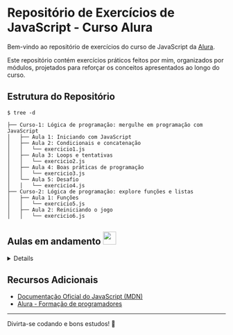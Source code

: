 # Repositório de Exercícios de JavaScript - Curso Alura

Bem-vindo ao repositório de exercícios do curso de JavaScript da [Alura](https://cursos.alura.com.br/formacao-programacao). 

Este repositório contém exercícios práticos feitos por mim, organizados por módulos, projetados para reforçar os conceitos apresentados ao longo do curso.

## Estrutura do Repositório

```
$ tree -d

├── Curso-1: Lógica de programação: mergulhe em programação com JavaScript
│   ├── Aula 1: Iniciando com JavaScript
│   ├── Aula 2: Condicionais e concatenação
│   │   └── exercicio1.js
│   ├── Aula 3: Loops e tentativas
│   │   └── exercicio2.js
│   ├── Aula 4: Boas práticas de programação
│   │   └── exercicio3.js
│   └── Aula 5: Desafio
│   │   └── exercicio4.js
├── Curso-2: Lógica de programação: explore funções e listas
│   ├── Aula 1: Funções
│   │   └── exercicio5.js
│   ├── Aula 2: Reiniciando o jogo
│   │   └── exercicio6.js

```

## Aulas em andamento  <img src="https://i.sstatic.net/kOnzy.gif" width="30px" height="30px">
<details>
    
- [ ] Curso-2: Lógica de programação: explore funções e listas
    - [ ] Aula 3: Listas
    - [ ] Aula 4: Publicando o projeto
- [ ] Curso-3: Git e GitHub: compartilhando e colaborando em projetos
    - [ ] Aula 1: Iniciando com JavaScript
    - [ ] Aula 2: Colaborando em projetos
    - [ ] Aula 3: Utilizando Git na IDE
    - [ ] Aula 4: Voltando no tempo
    - [ ] Aula 5: Mais recursos
- [ ] Curso-4: Lógica de programação: praticando com desafios
    - [ ] Aula 1: Projeto Sorteador de números
    - [ ] Aula 2: Projeto AluGames
    - [ ] Aula 3: Projeto Carrinho de Compras
    - [ ] Aula 4: Projeto Ingresso Online
    - [ ] Aula 5: Projeto Amigo Secreto
    - [ ] Aula 6: Desafios complementares
 </details>     

## Recursos Adicionais

- [Documentação Oficial do JavaScript (MDN)](https://developer.mozilla.org/pt-BR/docs/Web/JavaScript)
- [Alura - Formação de programadores](https://cursos.alura.com.br/formacao-programacao)

---

Divirta-se codando e bons estudos! 🚀

